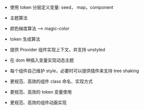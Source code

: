 * 使用 token 分层定义变量: seed， map，component
* 主题算法 
* 颜色梯度算法 --> magic-color
* token 生成算法

* 提供 Provider 组件实现上下文，并支持 unstyled
* 在 dom 种插入变量实现动态主题
* 每个组件自己维护 style，必要时可以提供插件来支持 tree shaking

* 更规范、高效的组件 class 命名、实现方式
* 更规范、高效的 token 变量使用
* 更规范、高效的组件动画实现
